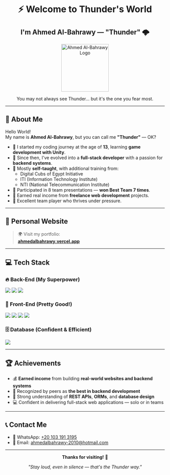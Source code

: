 <!---
AhmedAl-Bahrawy/AhmedAl-Bahrawy is a ✨ special ✨ repository because its `README.md` (this file) appears on your GitHub profile.
You can click the Preview link to take a look at your changes.
--->

<h1 align="center">⚡ Welcome to Thunder's World</h1>
<h2 align="center">I'm Ahmed Al-Bahrawy — "Thunder" 🌩️</h2>

<p align="center">
  <img src="logo.png" width="150" alt="Ahmed Al-Bahrawy Logo">
</p>

<p align="center">
  You may not always see Thunder... but it's the one you fear most.
</p>

---

## 👋 About Me

Hello World!  
My name is **Ahmed Al-Bahrawy**, but you can call me **"Thunder"** — OK?

- 🧠 I started my coding journey at the age of **13**, learning **game development with Unity**.
- 🌱 Since then, I've evolved into a **full-stack developer** with a passion for **backend systems**.
- 🧩 Mostly **self-taught**, with additional training from:
  - Digital Cubs of Egypt Initiative
  - ITI (Information Technology Institute)
  - NTI (National Telecommunication Institute)
- 🥇 Participated in 8 team presentations — **won Best Team 7 times**.
- 💼 Earned real income from **freelance web development** projects.
- 🤝 Excellent team player who thrives under pressure.

---

## 🔗 Personal Website

> 🌍 Visit my portfolio:  
> **[ahmedalbahrawy.vercel.app](https://ahmedalbahrawy.vercel.app/)**

---

## 💻 Tech Stack

### 🔥 Back-End (My Superpower)
<p>
  <img src="https://img.shields.io/badge/Python-3776AB?style=for-the-badge&logo=python&logoColor=white">
  <img src="https://img.shields.io/badge/Flask-000000?style=for-the-badge&logo=flask&logoColor=white">
  <img src="https://img.shields.io/badge/SQLAlchemy-FCA121?style=for-the-badge&logo=sqlalchemy&logoColor=black">
</p>

### 🎨 Front-End (Pretty Good!)
<p>
  <img src="https://img.shields.io/badge/HTML5-E34F26?style=for-the-badge&logo=html5&logoColor=white">
  <img src="https://img.shields.io/badge/CSS3-1572B6?style=for-the-badge&logo=css3&logoColor=white">
  <img src="https://img.shields.io/badge/JavaScript-F7DF1E?style=for-the-badge&logo=javascript&logoColor=black">
  <img src="https://img.shields.io/badge/React-20232A?style=for-the-badge&logo=react&logoColor=61DAFB">
</p>

### 🗄️ Database (Confident & Efficient)
<p>
  <img src="https://img.shields.io/badge/MySQL-005C84?style=for-the-badge&logo=mysql&logoColor=white">
</p>

---

## 🏆 Achievements

- 💰 **Earned income** from building **real-world websites and backend systems**
- 🥇 Recognized by peers as **the best in backend development**
- 🧠 Strong understanding of **REST APIs**, **ORMs**, and **database design**
- 💻 Confident in delivering full-stack web applications — solo or in teams

---

## 📞 Contact Me

- 📱 WhatsApp: [+20 103 191 3195](https://wa.me/201031913195)
- 📧 Email: [ahmedalbahrawy-2010@hotmail.com](mailto:ahmedalbahrawy-2010@hotmail.com)

---

<p align="center">
  <b>Thanks for visiting!</b> 👀  
</p>
<p align="center">
  <i>"Stay loud, even in silence — that's the Thunder way."</i>
</p>
